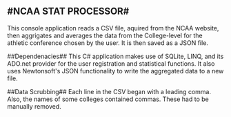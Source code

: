 #NCAA STAT PROCESSOR#
----

This console application reads a CSV file, aquired from the NCAA website, then aggrigates and averages the data from the College-level for the athletic conference chosen by the user. It is then saved as a JSON file.

##Dependenacies##
This C# application makes use of SQLite, LINQ, and its ADO.net provider for the user registration and statistical functions.
It also uses Newtonsoft's JSON functionality to write the aggregated data to a new file.


##Data Scrubbing##
Each line in the CSV began with a leading comma. Also, the names of some colleges contained commas. These had to be manually removed.


